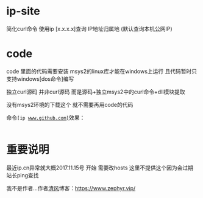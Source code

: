 # ip-site
简化curl命令 使用ip [x.x.x.x]查询 IP地址归属地 (默认查询本机公网IP)

# code
code 里面的代码需要安装 msys2的linux库才能在windows上运行 且代码暂时只支持windows[dos命令]编写

独立curl源码 并非curl源码 而是源码+独立msys2中的curl命令+dll模块提取 

没有msys2环境的下载这个 就不需要再用code的代码

命令<code>[ip www.github.com]</code>效果：
<p><a href="https://wx2.sinaimg.cn/mw1024/0066ebxvgy1flk5y1o6gqj30bc060tbg.jpg" target="_blank"><img src="https://wx2.sinaimg.cn/mw1024/0066ebxvgy1flk5y1o6gqj30bc060tbg.jpg" alt="" style="max-width:100%;"></a></p>

# 重要说明
最近ip.cn异常就大概2017.11.15号 开始 需要改hosts 这里不提供这个因为会过期 站长ping查找

我不是作者...作者<a href="https://www.feng.ee/">清风</a>博客：https://www.zephyr.vip/
